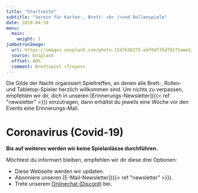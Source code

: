 ```yaml
---
title: "Startseite"
subtitle: "Verein für Karten-, Brett- <br />und Rollenspiele"
date: 2019-04-10
menu:
  main:
    weight: 1
jumbotronImage:
  url: https://images.unsplash.com/photo-1547638375-ebf04735d792?SameSite=None
  source: Unsplash
  offset: 40%
  comment: Brettspiel «Troyes»
---
```


Die Gilde der Nacht organisiert Spieltreffen, an denen alle Brett-, Rollen- und Tabletop-Spieler herzlich willkommen sind. Um nichts zu verpassen, empfehlen wir dir, dich in unseren [Erinnerungs-Newsletter]({{< ref "newsletter" >}}) einzutragen, dann erhältst du jeweils eine Woche vor den Events eine Erinnerungs-Mail.

# Coronavirus (Covid-19)

**Bis auf weiteres werden wir keine Spielanlässe durchführen.**

Möchtest du informiert bleiben, empfehlen wir dir diese drei Optionen:

* Diese Webseite werden wir updaten.
* Abonniere unseren [E-Mail-Newsletter]({{< ref "newsletter" >}}).
* Trete unserem [Onlinechat (Discord)](https://chat.gildedernacht.ch) bei.

<!--# Kalender

<template id="calendar-i18n">
    <p data-id="day-0" data-text="Sonntag">-</p>
    <p data-id="day-1" data-text="Montag">-</p>
    <p data-id="day-2" data-text="Dienstag">-</p>
    <p data-id="day-3" data-text="Mittwoch">-</p>
    <p data-id="day-4" data-text="Donnerstag">-</p>
    <p data-id="day-5" data-text="Freitag">-</p>
    <p data-id="day-6" data-text="Samstag">-</p>
    <p data-id="day-7" data-text="Sonntag">-</p>
    <p data-id="month-1" data-text="Januar">-</p>
    <p data-id="month-2" data-text="Februar">-</p>
    <p data-id="month-3" data-text="März">-</p>
    <p data-id="month-4" data-text="April">-</p>
    <p data-id="month-5" data-text="Mai">-</p>
    <p data-id="month-6" data-text="Juni">-</p>
    <p data-id="month-7" data-text="Juli">-</p>
    <p data-id="month-8" data-text="August">-</p>
    <p data-id="month-9" data-text="September">-</p>
    <p data-id="month-10" data-text="Oktober">-</p>
    <p data-id="month-11" data-text="November">-</p>
    <p data-id="month-12" data-text="Dezember">-</p>
    <p data-id="hour" data-text="Uhr">-</p>
</template>

<div class="c-calendar"></div>

<script src="/scripts/cal-model.js"></script>
<script src="/scripts/cal-view.js"></script>

{{< map >}} -->
